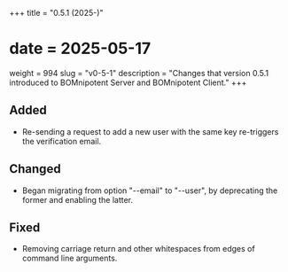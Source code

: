 +++
title = "0.5.1 (2025-)"
# date = 2025-05-17
weight = 994
slug = "v0-5-1"
description = "Changes that version 0.5.1 introduced to BOMnipotent Server and BOMnipotent Client."
+++

## Added
- Re-sending a request to add a new user with the same key re-triggers the verification email.

## Changed
- Began migrating from option "--email" to "--user", by deprecating the former and enabling the latter.

## Fixed
- Removing carriage return and other whitespaces from edges of command line arguments.

